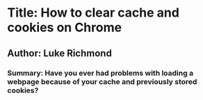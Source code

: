 # Title: How to clear cache and cookies on Chrome
## Author: Luke Richmond

### Summary: Have you ever had problems with loading a webpage because of your cache and previously stored cookies?
